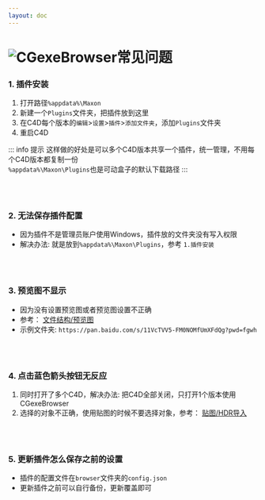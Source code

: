 ```yaml
---
layout: doc
---
```

# <span class="h1-icon"><img src="/img/fq.png" alt="CGexeBrowser"></span>常见问题

### 1. 插件安装

1. 打开路径`%appdata%\Maxon`
2. 新建一个`Plugins`文件夹，把插件放到这里
3. 在C4D每个版本的`编辑`>`设置`>`插件`>`添加文件夹`，添加`Plugins`文件夹
4. 重启C4D

::: info 提示
这样做的好处是可以多个C4D版本共享一个插件，统一管理，不用每个C4D版本都复制一份  
`%appdata%\Maxon\Plugins`也是可动盒子的默认下载路径
:::


<br />
<br />


### 2. 无法保存插件配置

- 因为插件不是管理员账户使用Windows，插件放的文件夹没有写入权限
- 解决办法: 就是放到`%appdata%\Maxon\Plugins`，参考 `1.插件安装`

<br />
<br />


### 3. 预览图不显示

- 因为没有设置预览图或者预览图设置不正确
- 参考： [文件结构/预览图](01-gexe_browser-start#文件结构-预览图)
- 示例文件夹: `https://pan.baidu.com/s/11VcTVV5-FM0NOMfUmXFdQg?pwd=fgwh`

<br />
<br />


### 4. 点击蓝色箭头按钮无反应

1. 同时打开了多个C4D，解决办法: 把C4D全部关闭，只打开1个版本使用CGexeBrowser
2. 选择的对象不正确，使用贴图的时候不要选择对象，参考： [贴图/HDR导入](01-gexe_browser-start#贴图导入-纹理-hdr)

<br />
<br />



### 5. 更新插件怎么保存之前的设置

- 插件的配置文件在`browser`文件夹的`config.json`
- 更新插件之前可以自行备份，更新覆盖即可

<br />
<br />


